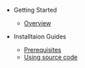 - Getting Started

  - [Overview](/)
  
- Installtaion Guides

  - [Prerequisites](prerequisites.md)
  - [Using source code](using-source-code.md)
